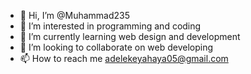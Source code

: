 - 👋 Hi, I’m @Muhammad235
- 👀 I’m interested in programming and coding
- 🌱 I’m currently learning web design and development
- 💞️ I’m looking to collaborate on web developing 
- 📫 How to reach me adelekeyahaya05@gmail.com

<!---
Muhammad235/Muhammad235 is a ✨ special ✨ repository because its `README.md` (this file) appears on your GitHub profile.
You can click the Preview link to take a look at your changes.
--->

